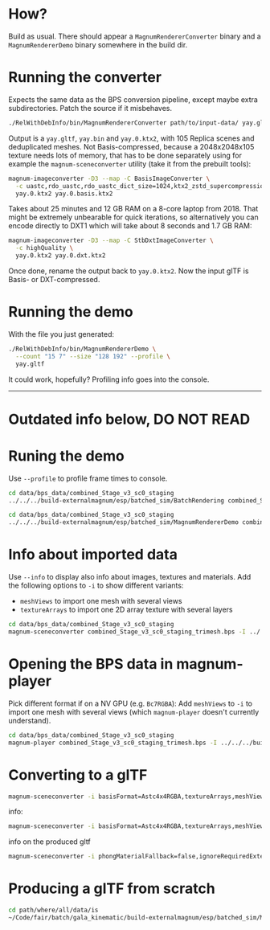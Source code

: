 # How?

Build as usual. There should appear a `MagnumRendererConverter` binary and a
`MagnumRendererDemo` binary somewhere in the build dir.

# Running the converter

Expects the same data as the BPS conversion pipeline, except maybe extra
subdirectories. Patch the source if it misbehaves.

```sh
./RelWithDebInfo/bin/MagnumRendererConverter path/to/input-data/ yay.gltf
```

Output is a `yay.gltf`, `yay.bin` and `yay.0.ktx2`, with 105 Replica scenes
and deduplicated meshes. Not Basis-compressed, because a 2048x2048x105 texture
needs lots of memory, that has to be done separately using for example the
`magnum-sceneconverter` utility (take it from the prebuilt tools):

```sh
magnum-imageconverter -D3 --map -C BasisImageConverter \
  -c uastc,rdo_uastc,rdo_uastc_dict_size=1024,ktx2_zstd_supercompression_level=20,mip_gen,threads=0 \
  yay.0.ktx2 yay.0.basis.ktx2
```

Takes about 25 minutes and 12 GB RAM on a 8-core laptop from 2018. That might
be extremely unbearable for quick iterations, so alternatively you can encode
directly to DXT1 which will take about 8 seconds and 1.7 GB RAM:

```sh
magnum-imageconverter -D3 --map -C StbDxtImageConverter \
  -c highQuality \
  yay.0.ktx2 yay.0.dxt.ktx2
```

Once done, rename the output back to `yay.0.ktx2`. Now the input glTF is
Basis- or DXT-compressed.

# Running the demo

With the file you just generated:

```sh
./RelWithDebInfo/bin/MagnumRendererDemo \
  --count "15 7" --size "128 192" --profile \
  yay.gltf
```

It could work, hopefully? Profiling info goes into the console.

-------------------------------------------------------------------------------

# Outdated info below, DO NOT READ

# Runing the demo

Use `--profile` to profile frame times to console.

```sh
cd data/bps_data/combined_Stage_v3_sc0_staging
../../../build-externalmagnum/esp/batched_sim/BatchRendering combined_Stage_v3_sc0_staging_trimesh.bps -I ../../../build-externalmagnum/esp/batched_sim/BpsImporter.so
```

```sh
cd data/bps_data/combined_Stage_v3_sc0_staging
../../../build-externalmagnum/esp/batched_sim/MagnumRendererDemo combined_Stage_v3_sc0_staging_trimesh.bps -I ../../../build-externalmagnum/esp/batched_sim/BpsImporter.so
```

# Info about imported data

Use `--info` to display also info about images, textures and materials. Add
the following options to `-i` to show different variants:

-   `meshViews` to import one mesh with several views
-   `textureArrays` to import one 2D array texture with several layers

```sh
cd data/bps_data/combined_Stage_v3_sc0_staging
magnum-sceneconverter combined_Stage_v3_sc0_staging_trimesh.bps -I ../../../build-externalmagnum/esp/batched_sim/BpsImporter.so -i basisFormat=Astc4x4RGBA --map --info-scenes --info-meshes
```

# Opening the BPS data in magnum-player

Pick different format if on a NV GPU (e.g. `Bc7RGBA`): Add `meshViews` to `-i`
to import one mesh with several views (which `magnum-player` doesn't currently
understand).

```sh
cd data/bps_data/combined_Stage_v3_sc0_staging
magnum-player combined_Stage_v3_sc0_staging_trimesh.bps -I ../../../build-externalmagnum/esp/batched_sim/BpsImporter.so -i basisFormat=Astc4x4RGBA --map
```

# Converting to a glTF

```sh
magnum-sceneconverter -i basisFormat=Astc4x4RGBA,textureArrays,meshViews,instanceScene=false,textureArraysForceAllMaterialsTextured -I ~/Code/fair/batch/gala_kinematic/build-externalmagnum/esp/batched_sim/BpsImporter.so -C ~/Code/magnum-plugins/build/Debug/lib/magnum-d/sceneconverters/GltfSceneConverter.so ~/Code/fair/batch/gala_kinematic/data/bps_data/replicacad_composite/replicacad_composite.bps replicacad_composite.views.latest.gltf -c extensionRequired=MAGNUMX_mesh_views,extensionUsed=MAGNUMX_mesh_views
```

info:

```sh
magnum-sceneconverter -i basisFormat=Astc4x4RGBA,textureArrays,meshViews,instanceScene=false,phongMaterialFallback=false,meshlets=false -I ~/Code/fair/batch/gala_kinematic/build-externalmagnum/esp/batched_sim/BpsImporter.so ~/Code/fair/batch/gala_kinematic/data/bps_data/replicacad_composite/replicacad_composite.bps replicacad_composite.views.latest.gltf --info -i phongMaterialFallback=false
```

info on the produced gltf

```sh
magnum-sceneconverter -i phongMaterialFallback=false,ignoreRequiredExtensions,experimentalKhrTextureKtx -I ~/Code/magnum-plugins/build/Debug/lib/magnum-d/importers/GltfImporter.so replicacad_composite.views.latest.gltf --info -i phongMaterialFallback=false,ignoreRequiredExtensions,experimentalKhrTextureKtx
```

# Producing a glTF from scratch

```sh
cd path/where/all/data/is
~/Code/fair/batch/gala_kinematic/build-externalmagnum/esp/batched_sim/MagnumRendererConverter . yay.gltf -C ~/Code/magnum-plugins/build/Debug/lib/magnum-d/sceneconverters/GltfSceneConverter.so
```
